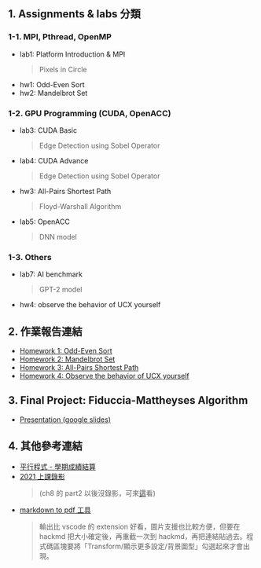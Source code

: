## 1. Assignments & labs 分類
### 1-1. MPI, Pthread, OpenMP
- lab1: Platform Introduction & MPI
    > Pixels in Circle
- hw1: Odd-Even Sort
- hw2: Mandelbrot Set
### 1-2. GPU Programming (CUDA, OpenACC)
- lab3: CUDA Basic
    > Edge Detection using Sobel Operator
- lab4: CUDA Advance
    > Edge Detection using Sobel Operator
- hw3: All-Pairs Shortest Path
    > Floyd-Warshall Algorithm
- lab5: OpenACC
    > DNN model
### 1-3. Others
- lab7: AI benchmark
    > GPT-2 model
- hw4: observe the behavior of UCX yourself
## 2. 作業報告連結
- [Homework 1: Odd-Even Sort](https://hackmd.io/@u_46AznXS7-aLzZ7_uD4WQ/BJpWJ-g06)
- [Homework 2: Mandelbrot Set](https://hackmd.io/@u_46AznXS7-aLzZ7_uD4WQ/BJHnOwv96)
- [Homework 3: All-Pairs Shortest Path](https://hackmd.io/@u_46AznXS7-aLzZ7_uD4WQ/rkguXJ3Fp)
- [Homework 4: Observe the behavior of UCX yourself](https://hackmd.io/mvXCXC_VRoSxfpW7CNg4wg)
## 3. Final Project: Fiduccia-Mattheyses Algorithm
- [Presentation (google slides)](https://docs.google.com/presentation/d/149GhUorqxLvylHjvkFctsATc2HO3H4iDoY7Bdx6wEic/edit?usp=sharing)
## 4. 其他參考連結
- [平行程式 - 學期成績結算](https://hackmd.io/@u_46AznXS7-aLzZ7_uD4WQ/rJz-O7YRT)
- [2021 上課錄影](https://drive.google.com/drive/folders/1A5eKa2ZCrQ5Z9yXPEuye1MdNgHKASpw-) 
    > (ch8 的 part2 以後沒錄影，可來[這](https://ocw.nthu.edu.tw/ocw/index.php?page=chapter&cid=231&chid=2640&video_url=https%3A%2F%2Focw.nthu.edu.tw%2Fvideosite%2Findex.php%3Fop%3Dwatch%26id%3D7705%26filename%3D1920_1080_3072.MP4%26type%3Dview%26cid%3D231%26chid%3D2640&name=L19C)看)
- [markdown to pdf 工具](https://md2pdf.netlify.app/)
    > 輸出比 vscode 的 extension 好看，圖片支援也比較方便，但要在 hackmd 把大小確定後，再重截一次到 hackmd，再把連結貼過去。程式碼區塊要將「Transform/顯示更多設定/背景圖型」勾選起來才會出現。